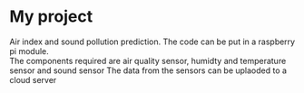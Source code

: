 # My project
Air index and sound pollution prediction. 
The code can be put in a raspberry pi module.  
The components required are air quality sensor, humidty and temperature sensor and sound sensor
The data from the sensors can be uplaoded to a cloud server
